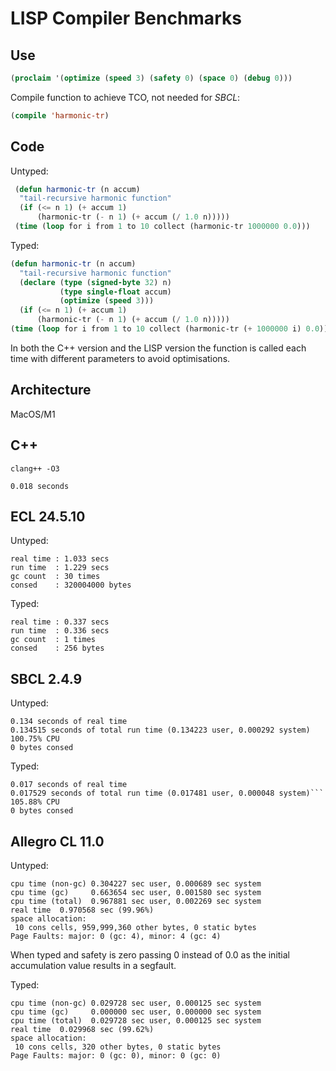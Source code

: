 # LISP Compiler Benchmarks

## Use

```lisp
(proclaim '(optimize (speed 3) (safety 0) (space 0) (debug 0)))
```

Compile function to achieve TCO, not needed for *SBCL*:

```lisp
(compile 'harmonic-tr)
```


## Code

Untyped:


```lisp
 (defun harmonic-tr (n accum)
  "tail-recursive harmonic function"
  (if (<= n 1) (+ accum 1)
      (harmonic-tr (- n 1) (+ accum (/ 1.0 n)))))
 (time (loop for i from 1 to 10 collect (harmonic-tr 1000000 0.0)))
```

Typed:

```lisp
(defun harmonic-tr (n accum)
  "tail-recursive harmonic function"
  (declare (type (signed-byte 32) n)
           (type single-float accum)
           (optimize (speed 3)))
  (if (<= n 1) (+ accum 1)
      (harmonic-tr (- n 1) (+ accum (/ 1.0 n)))))
(time (loop for i from 1 to 10 collect (harmonic-tr (+ 1000000 i) 0.0)))
```

In both the C++ version and the LISP version the function is called
each time with different parameters to avoid optimisations.


## Architecture

MacOS/M1

## C++

`clang++ -O3`

```
0.018 seconds
```

## ECL 24.5.10


Untyped:

```
real time : 1.033 secs
run time  : 1.229 secs
gc count  : 30 times
consed    : 320004000 bytes
```

Typed:

```
real time : 0.337 secs
run time  : 0.336 secs
gc count  : 1 times
consed    : 256 bytes
```

## SBCL 2.4.9


Untyped:

```
0.134 seconds of real time
0.134515 seconds of total run time (0.134223 user, 0.000292 system)
100.75% CPU
0 bytes consed
```

Typed:

```
0.017 seconds of real time
0.017529 seconds of total run time (0.017481 user, 0.000048 system)```
105.88% CPU
0 bytes consed
```

## Allegro CL 11.0

Untyped:

```
cpu time (non-gc) 0.304227 sec user, 0.000689 sec system
cpu time (gc)     0.663654 sec user, 0.001580 sec system
cpu time (total)  0.967881 sec user, 0.002269 sec system
real time  0.970568 sec (99.96%)
space allocation:
 10 cons cells, 959,999,360 other bytes, 0 static bytes
Page Faults: major: 0 (gc: 4), minor: 4 (gc: 4)

```

When typed and safety is zero passing 0 instead of 0.0 as
the initial accumulation value results in a segfault.

Typed:

```
cpu time (non-gc) 0.029728 sec user, 0.000125 sec system
cpu time (gc)     0.000000 sec user, 0.000000 sec system
cpu time (total)  0.029728 sec user, 0.000125 sec system
real time  0.029968 sec (99.62%)
space allocation:
 10 cons cells, 320 other bytes, 0 static bytes
Page Faults: major: 0 (gc: 0), minor: 0 (gc: 0)

```

